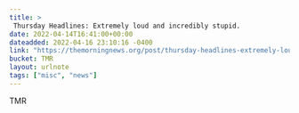 ```yaml
---
title: > 
 Thursday Headlines: Extremely loud and incredibly stupid.
date: 2022-04-14T16:41:00+00:00
dateadded: 2022-04-16 23:10:16 -0400
link: "https://themorningnews.org/post/thursday-headlines-extremely-loud-and-incredibly-stupid"
bucket: TMR
layout: urlnote
tags: ["misc", "news"]
--- 
```


 
  
    
    
    


 <!-- end excerpt --> 
<div class='bucket'><a class='internal-link' src='_notes/buckets/TMR'>TMR</a></div> 
